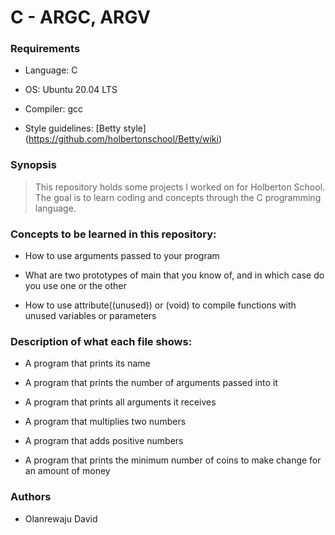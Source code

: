 # **C - ARGC, ARGV**

### Requirements

- Language: C

- OS: Ubuntu 20.04 LTS

- Compiler: gcc

- Style guidelines: [Betty style] (https://github.com/holbertonschool/Betty/wiki)

### Synopsis

> This repository holds some projects I worked on for Holberton School. The goal is to learn coding and concepts through the C programming language.

### Concepts to be learned in this repository:

- How to use arguments passed to your program

- What are two prototypes of main that you know of, and in which case do you use one or the other

- How to use attribute((unused)) or (void) to compile functions with unused variables or parameters

### Description of what each file shows:

- A program that prints its name

- A program that prints the number of arguments passed into it

- A program that prints all arguments it receives

- A program that multiplies two numbers

- A program that adds positive numbers

- A program that prints the minimum number of coins to make change for an amount of money

### Authors
- Olanrewaju David
